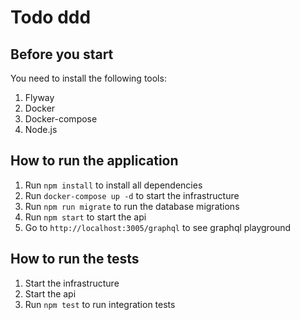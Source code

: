 # Todo ddd

## Before you start

You need to install the following tools:
1. Flyway
2. Docker
3. Docker-compose
4. Node.js

## How to run the application

1. Run `npm install` to install all dependencies
2. Run `docker-compose up -d` to start the infrastructure
3. Run `npm run migrate` to run the database migrations
4. Run `npm start` to start the api
5. Go to `http://localhost:3005/graphql` to see graphql playground

## How to run the tests
1. Start the infrastructure
2. Start the api
3. Run `npm test` to run integration tests

